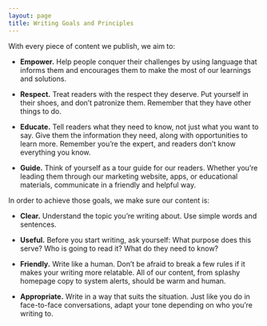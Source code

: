 ```yaml
---
layout: page
title: Writing Goals and Principles
---
```


With every piece of content we publish, we aim to:

* **Empower.** Help people conquer their challenges by using language that informs them and encourages them to make the most of our learnings and solutions.

* **Respect.** Treat readers with the respect they deserve. Put yourself in their shoes, and don’t patronize them. Remember that they have other things to do.

* **Educate.** Tell readers what they need to know, not just what you want to say. Give them the information they need, along with opportunities to learn more. Remember you’re the expert, and readers don’t know everything you know.

* **Guide.** Think of yourself as a tour guide for our readers. Whether you’re leading them through our marketing website, apps, or educational materials, communicate in a friendly and helpful way.

In order to achieve those goals, we make sure our content is:

* **Clear.** Understand the topic you’re writing about. Use simple words and sentences.

* **Useful.** Before you start writing, ask yourself: What purpose does this serve? Who is going to read it? What do they need to know?

* **Friendly.** Write like a human. Don’t be afraid to break a few rules if it makes your writing more relatable. All of our content, from splashy homepage copy to system alerts, should be warm and human.

* **Appropriate.** Write in a way that suits the situation. Just like you do in face-to-face conversations, adapt your tone depending on who you’re writing to.
